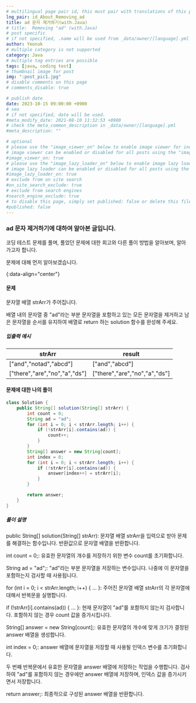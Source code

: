 ```yaml
---
# multilingual page pair id, this must pair with translations of this page. (This name must be unique)
lng_pair: id_About_Removing_ad
title: ad 문자 제거하기(with.Java)
# title:  Removing "ad" (with.Java)
# post specific
# if not specified, .name will be used from _data/owner/[language].yml
author: Yeonuk
# multiple category is not supported
category: Java
# multiple tag entries are possible
tags: [java, coding test]
# thumbnail image for post
img: ":post_pic1.jpg"
# disable comments on this page
# comments_disable: true

# publish date
date: 2023-10-15 09:00:00 +0900
# seo
# if not specified, date will be used.
#meta_modify_date: 2021-08-10 11:32:53 +0900
# check the meta_common_description in _data/owner/[language].yml
#meta_description: ""

# optional
# please use the "image_viewer_on" below to enable image viewer for individual pages or posts (_posts/ or [language]/_posts folders).
# image viewer can be enabled or disabled for all posts using the "image_viewer_posts: true" setting in _data/conf/main.yml.
#image_viewer_on: true
# please use the "image_lazy_loader_on" below to enable image lazy loader for individual pages or posts (_posts/ or [language]/_posts folders).
# image lazy loader can be enabled or disabled for all posts using the "image_lazy_loader_posts: true" setting in _data/conf/main.yml.
#image_lazy_loader_on: true
# exclude from on site search
#on_site_search_exclude: true
# exclude from search engines
#search_engine_exclude: true
# to disable this page, simply set published: false or delete this file
#published: false
---
```


<!-- outline-start -->

### ad 문자 제거하기에 대하여 알아본 글입니다.

코딩 테스트 문제를 풀며, 풀었던 문제에 대한 회고와 다른 풀이 방법을 알아보며, 알아가고자 합니다.

문제에 대해 먼저 알아보겠습니다.

{:data-align="center"}

<!-- outline-end -->

#### 문제

문자열 배열 strArr가 주어집니다.

배열 내의 문자열 중 "ad"라는 부분 문자열을 포함하고 있는 모든 문자열을 제거하고 남은 문자열을 순서를 유지하여 배열로 return 하는 solution 함수를 완성해 주세요.

##### 입출력 예시

| strArr                        | result                        |
| ----------------------------- | ----------------------------- |
| ["and","notad","abcd"]        | ["and","abcd"]                |
| ["there","are","no","a","ds"] | ["there","are","no","a","ds"] |

<!-- | start_num | end_num | result |
| --------- | ------- | ------ |
| 10        | 3       | 0      | -->

#### 문제에 대한 나의 풀이

```java
class Solution {
    public String[] solution(String[] strArr) {
        int count = 0;
        String ad = "ad";
        for (int i = 0; i < strArr.length; i++) {
            if (!strArr[i].contains(ad)) {
                count++;
            }
        }
        String[] answer = new String[count];
        int index = 0;
        for (int i = 0; i < strArr.length; i++) {
            if (!strArr[i].contains(ad)) {
                answer[index++] = strArr[i];
            }
        }

        return answer;
    }
}
```

##### 풀이 설명

public String[] solution(String[] strArr): 문자열 배열 strArr을 입력으로 받아 문제를 해결하는 함수입니다. 반환값으로 문자열 배열을 반환합니다.

int count = 0;: 유효한 문자열의 개수를 저장하기 위한 변수 count를 초기화합니다.

String ad = "ad";: "ad"라는 부분 문자열을 저장하는 변수입니다. 나중에 이 문자열을 포함하는지 검사할 때 사용됩니다.

for (int i = 0; i < strArr.length; i++) { ... }: 주어진 문자열 배열 strArr의 각 문자열에 대해서 반복문을 실행합니다.

if (!strArr[i].contains(ad)) { ... }: 현재 문자열이 "ad"를 포함하지 않는지 검사합니다. 포함하지 않는 경우 count 값을 증가시킵니다.

String[] answer = new String[count];: 유효한 문자열의 개수에 맞게 크기가 결정된 answer 배열을 생성합니다.

int index = 0;: answer 배열에 문자열을 저장할 때 사용될 인덱스 변수를 초기화합니다.

두 번째 반복문에서 유효한 문자열을 answer 배열에 저장하는 작업을 수행합니다. 검사하여 "ad"를 포함하지 않는 경우에만 answer 배열에 저장하며, 인덱스 값을 증가시키면서 저장합니다.

return answer;: 최종적으로 구성된 answer 배열을 반환합니다.
